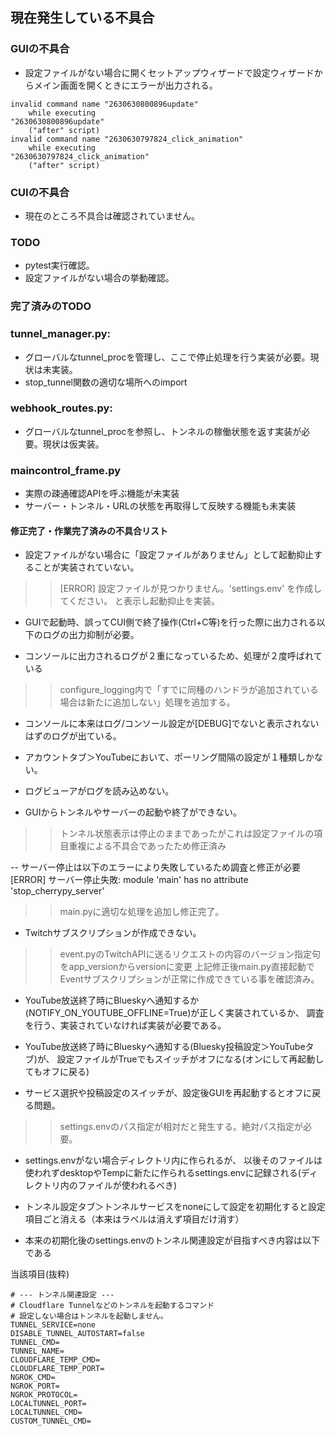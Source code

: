 ## 現在発生している不具合

### GUIの不具合

- 設定ファイルがない場合に開くセットアップウィザードで設定ウィザードからメイン画面を開くときにエラーが出力される。
```
invalid command name "2630630800896update"
    while executing
"2630630800896update"
    ("after" script)
invalid command name "2630630797824_click_animation"
    while executing
"2630630797824_click_animation"
    ("after" script)
```

### CUIの不具合

- 現在のところ不具合は確認されていません。

### TODO

- pytest実行確認。
- 設定ファイルがない場合の挙動確認。

### 完了済みのTODO

### tunnel_manager.py: 
- グローバルなtunnel_procを管理し、ここで停止処理を行う実装が必要。現状は未実装。
- stop_tunnel関数の適切な場所へのimport

### webhook_routes.py:
- グローバルなtunnel_procを参照し、トンネルの稼働状態を返す実装が必要。現状は仮実装。

### maincontrol_frame.py
- 実際の疎通確認APIを呼ぶ機能が未実装
- サーバー・トンネル・URLの状態を再取得して反映する機能も未実装

#### 修正完了・作業完了済みの不具合リスト

- 設定ファイルがない場合に「設定ファイルがありません」として起動抑止することが実装されていない。
>>[ERROR] 設定ファイルが見つかりません。'settings.env' を作成してください。
と表示し起動抑止を実装。

- GUIで起動時、誤ってCUI側で終了操作(Ctrl+C等)を行った際に出力される以下のログの出力抑制が必要。

- コンソールに出力されるログが２重になっているため、処理が２度呼ばれている
>>configure_logging内で「すでに同種のハンドラが追加されている場合は新たに追加しない」処理を追加する。

- コンソールに本来はログ/コンソール設定が[DEBUG]でないと表示されないはずのログが出ている。

- アカウントタブ＞YouTubeにおいて、ポーリング間隔の設定が１種類しかない。

- ログビューアがログを読み込めない。

- GUIからトンネルやサーバーの起動や終了ができない。
>>トンネル状態表示は停止のままであったがこれは設定ファイルの項目重複による不具合であったため修正済み

-- サーバー停止は以下のエラーにより失敗しているため調査と修正が必要
[ERROR] サーバー停止失敗: module 'main' has no attribute 'stop_cherrypy_server'
>>main.pyに適切な処理を追加し修正完了。

- Twitchサブスクリプションが作成できない。
>>event.pyのTwitchAPIに送るリクエストの内容のバージョン指定句をapp_versionからversionに変更
>>上記修正後main.py直接起動でEventサブスクリプションが正常に作成できている事を確認済み。

- YouTube放送終了時にBlueskyへ通知するか(NOTIFY_ON_YOUTUBE_OFFLINE=True)が正しく実装されているか、
調査を行う、実装されていなければ実装が必要である。

- YouTube放送終了時にBlueskyへ通知する(Bluesky投稿設定＞YouTubeタブ)が、
設定ファイルがTrueでもスイッチがオフになる(オンにして再起動してもオフに戻る)

- サービス選択や投稿設定のスイッチが、設定後GUIを再起動するとオフに戻る問題。
>>settings.envのパス指定が相対だと発生する。絶対パス指定が必要。

- settings.envがない場合ディレクトリ内に作られるが、
以後そのファイルは使われずdesktopやTempに新たに作られるsettings.envに記録される(ディレクトリ内のファイルが使われるべき)

- トンネル設定タブ＞トンネルサービスをnoneにして設定を初期化すると設定項目ごと消える（本来はラベルは消えず項目だけ消す）
- 本来の初期化後のsettings.envのトンネル関連設定が目指すべき内容は以下である

当該項目(抜粋)

```
# --- トンネル関連設定 ---
# Cloudflare Tunnelなどのトンネルを起動するコマンド 
# 設定しない場合はトンネルを起動しません。
TUNNEL_SERVICE=none
DISABLE_TUNNEL_AUTOSTART=false
TUNNEL_CMD=
TUNNEL_NAME=
CLOUDFLARE_TEMP_CMD=
CLOUDFLARE_TEMP_PORT=
NGROK_CMD=
NGROK_PORT=
NGROK_PROTOCOL=
LOCALTUNNEL_PORT=
LOCALTUNNEL_CMD=
CUSTOM_TUNNEL_CMD=

```
